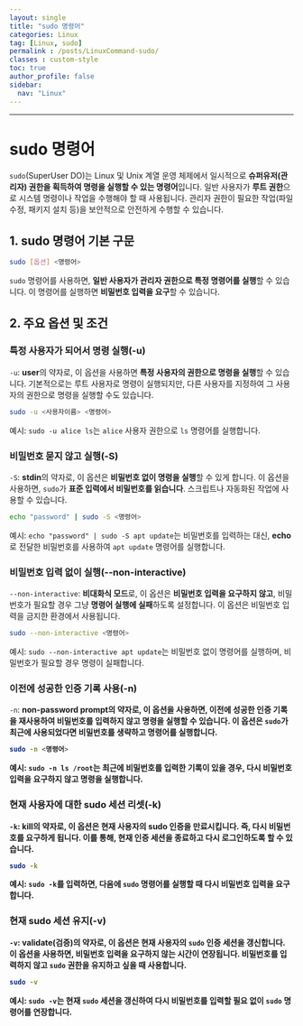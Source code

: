 ```yaml
---
layout: single
title: "sudo 명령어"
categories: Linux
tag: [Linux, sudo]
permalink : /posts/LinuxCommand-sudo/
classes : custom-style
toc: true
author_profile: false
sidebar:
  nav: "Linux"
---
```


<hr>

# sudo 명령어

`sudo`(SuperUser DO)는 Linux 및 Unix 계열 운영 체제에서 일시적으로 **슈퍼유저(관리자) 권한을 획득하여 명령을 실행할 수 있는 명령어**입니다. 일반 사용자가 **루트 권한**으로 시스템 명령이나 작업을 수행해야 할 때 사용됩니다. 관리자 권한이 필요한 작업(파일 수정, 패키지 설치 등)을 보안적으로 안전하게 수행할 수 있습니다.

## 1. sudo 명령어 기본 구문

```bash
sudo [옵션] <명령어>
```

`sudo` 명령어를 사용하면, <b>일반 사용자가 관리자 권한으로 특정 명령어를 실행</b>할 수 있습니다. 이 명령어를 실행하면 **비밀번호 입력을 요구**할 수 있습니다.

## 2. 주요 옵션 및 조건

### 특정 사용자가 되어서 명령 실행(-u)

`-u`: <b>user</b>의 약자로, 이 옵션을 사용하면 **특정 사용자의 권한으로 명령을 실행**할 수 있습니다. 기본적으로는 루트 사용자로 명령이 실행되지만, 다른 사용자를 지정하여 그 사용자의 권한으로 명령을 실행할 수도 있습니다.

```bash
sudo -u <사용자이름> <명령어>
```

예시: `sudo -u alice ls`는 `alice` 사용자 권한으로 `ls` 명령어를 실행합니다.

### 비밀번호 묻지 않고 실행(-S)

`-S`: <b>stdin</b>의 약자로, 이 옵션은 **비밀번호 없이 명령을 실행**할 수 있게 합니다. 이 옵션을 사용하면, `sudo`가 **표준 입력에서 비밀번호를 읽습니다**. 스크립트나 자동화된 작업에 사용할 수 있습니다.

```bash
echo "password" | sudo -S <명령어>
```

예시: `echo "password" | sudo -S apt update`는 비밀번호를 입력하는 대신, **echo**로 전달한 비밀번호를 사용하여 `apt update` 명령어를 실행합니다.

### 비밀번호 입력 없이 실행(--non-interactive)

`--non-interactive`: <b>비대화식 모드</b>로, 이 옵션은 **비밀번호 입력을 요구하지 않고**, 비밀번호가 필요할 경우 그냥 **명령어 실행에 실패**하도록 설정합니다. 이 옵션은 비밀번호 입력을 금지한 환경에서 사용됩니다.

```bash
sudo --non-interactive <명령어>
```

예시: `sudo --non-interactive apt update`는 비밀번호 없이 명령어를 실행하며, 비밀번호가 필요할 경우 명령이 실패합니다.

### 이전에 성공한 인증 기록 사용(-n)

`-n`: <b>non-password prompt<b>의 약자로, 이 옵션을 사용하면, **이전에 성공한 인증 기록을 재사용하여 비밀번호를 입력하지 않고 명령을 실행**할 수 있습니다. 이 옵션은 `sudo`가 최근에 사용되었다면 비밀번호를 생략하고 명령어를 실행합니다.

```bash
sudo -n <명령어>
```

예시: `sudo -n ls /root`는 최근에 비밀번호를 입력한 기록이 있을 경우, 다시 비밀번호 입력을 요구하지 않고 명령을 실행합니다.

### 현재 사용자에 대한 sudo 세션 리셋(-k)

`-k`: <b>kill</b>의 약자로, 이 옵션은 **현재 사용자의 sudo 인증을 만료**시킵니다. 즉, **다시 비밀번호를 요구**하게 됩니다. 이를 통해, 현재 인증 세션을 종료하고 다시 로그인하도록 할 수 있습니다.

```bash
sudo -k
```

예시: `sudo -k`를 입력하면, 다음에 `sudo` 명령어를 실행할 때 다시 비밀번호 입력을 요구합니다.

### 현재 sudo 세션 유지(-v)

`-v`: <b>validate</b>(검증)의 약자로, 이 옵션은 현재 사용자의 `sudo` **인증 세션을 갱신**합니다. 이 옵션을 사용하면, **비밀번호 입력을 요구하지 않는 시간이 연장**됩니다. 비밀번호를 입력하지 않고 `sudo` 권한을 유지하고 싶을 때 사용합니다.

```bash
sudo -v
```

예시: `sudo -v`는 현재 `sudo` 세션을 갱신하여 다시 비밀번호를 입력할 필요 없이 `sudo` 명령어를 연장합니다.